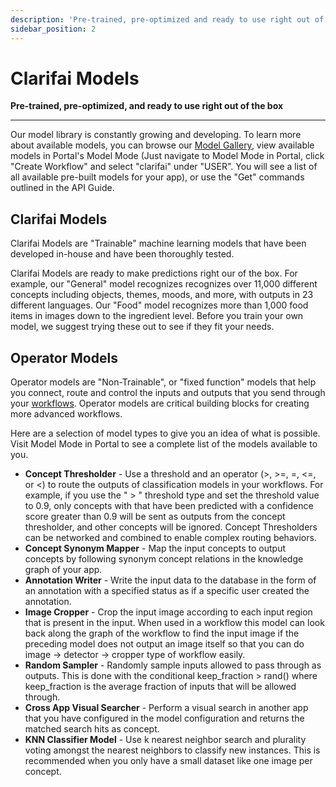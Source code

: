 ```yaml
---
description: 'Pre-trained, pre-optimized and ready to use right out of the box.'
sidebar_position: 2
---
```


# Clarifai Models

**Pre-trained, pre-optimized, and ready to use right out of the box**
<hr />

Our model library is constantly growing and developing. To learn more about available models, you can browse our [Model Gallery](https://www.clarifai.com/models), view available models in Portal's Model Mode \(Just navigate to Model Mode in Portal, click "Create Workflow" and select "clarifai" under "USER". You will see a list of all available pre-built models for your app\), or use the "Get" commands outlined in the API Guide.

## Clarifai Models

Clarifai Models are "Trainable" machine learning models that have been developed in-house and have been thoroughly tested.

Clarifai Models are ready to make predictions right our of the box. For example, our "General" model recognizes recognizes over 11,000 different concepts including objects, themes, moods, and more, with outputs in 23 different languages. Our "Food" model recognizes more than 1,000 food items in images down to the ingredient level. Before you train your own model, we suggest trying these out to see if they fit your needs.

## Operator Models

Operator models are "Non-Trainable", or "fixed function" models that help you connect, route and control the inputs and outputs that you send through your [workflows](https://docs.clarifai.com/api-guide/workflows/). Operator models are critical building blocks for creating more advanced workflows.

Here are a selection of model types to give you an idea of what is possible. Visit Model Mode in Portal to see a complete list of the models available to you.

* **Concept Thresholder** - Use a threshold and an operator \(&gt;, &gt;=, =, &lt;=, or &lt;\) to route the outputs of classification models in your workflows. For example, if you use the " &gt; " threshold type and set the threshold value to 0.9, only concepts with that have been predicted with a confidence score greater than 0.9 will be sent as outputs from the concept thresholder, and other concepts will be ignored. Concept Thresholders can be networked and combined to enable complex routing behaviors.
* **Concept Synonym Mapper** - Map the input concepts to output concepts by following synonym concept relations in the knowledge graph of your app.
* **Annotation Writer** - Write the input data to the database in the form of an annotation with a specified status as if a specific user created the annotation.
* **Image Cropper** - Crop the input image according to each input region that is present in the input. When used in a workflow this model can look back along the graph of the workflow to find the input image if the preceding model does not output an image itself so that you can do image -&gt; detector -&gt; cropper type of workflow easily.
* **Random Sampler** - Randomly sample inputs allowed to pass through as outputs. This is done with the conditional keep\_fraction &gt; rand\(\) where keep\_fraction is the average fraction of inputs that will be allowed through.
* **Cross App Visual Searcher** - Perform a visual search in another app that you have configured in the model configuration and returns the matched search hits as concept.
* **KNN Classifier Model** - Use k nearest neighbor search and plurality voting amongst the nearest neighbors to classify new instances. This is recommended when you only have a small dataset like one image per concept.

